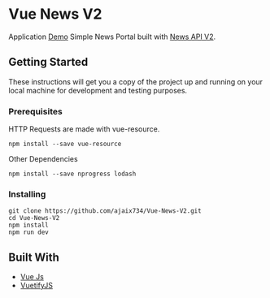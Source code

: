 # Vue News V2

Application [Demo](https://ajaix734.github.io/)
Simple News Portal built with [News API V2](https://newsapi.org/).

## Getting Started

These instructions will get you a copy of the project up and running on your local machine for development and testing purposes.

### Prerequisites

HTTP Requests are made with vue-resource.

```
npm install --save vue-resource
```
Other Dependencies

```
npm install --save nprogress lodash
```

### Installing


```
git clone https://github.com/ajaix734/Vue-News-V2.git
cd Vue-News-V2
npm install
npm run dev
```
## Built With

* [Vue Js](https://vuejs.org/)
* [VuetifyJS](https://vuetifyjs.com/)
